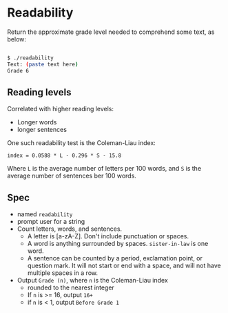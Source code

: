 # Readability

Return the approximate grade level needed to comprehend some text, as below:

```bash

$ ./readability
Text: (paste text here)
Grade 6

```

## Reading levels

Correlated with higher reading levels:

- Longer words
- longer sentences

One such readability test is the Coleman-Liau index:

`index = 0.0588 * L - 0.296 * S - 15.8`

Where `L` is the average number of letters per 100 words, and `S` is the average
number of sentences ber 100 words.

## Spec

- named `readability`
- prompt user for a string
- Count letters, words, and sentences.
  - A letter is [a-zA-Z]. Don't include punctuation or spaces.
  - A word is anything surrounded by spaces. `sister-in-law` is one word.
  - A sentence can be counted by a period, exclamation point, or question mark.
    It will not start or end with a space, and will not have multiple spaces in a
    row.
- Output `Grade (n)`, where `n` is the Coleman-Liau index
  - rounded to the nearest integer
  - If `n` is >= 16, output `16+`
  - if `n` is < 1, output `Before Grade 1`
